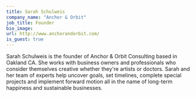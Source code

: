 ```yaml
---
title: Sarah Schulweis
company_name: "Anchor & Orbit"
job_title: Founder
bio_image:
url: http://www.anchorandorbit.com/
is_guest: true
---
```


Sarah Schulweis is the founder of Anchor & Orbit Consulting based in Oakland CA. She works with business owners and professionals who consider themselves creative whether they're artists or doctors. Sarah and her team of experts help uncover goals, set timelines, complete special projects and implement forward motion all in the name of long-term happiness and sustainable businesses.
